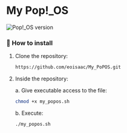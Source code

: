 # My Pop!_OS 

![Pop!_OS version](https://img.shields.io/badge/Pop!__OS-22.04-orange)

### 📁 How to install

1. Clone the repository:
	```bash
	https://github.com/eoisaac/My_PoPOS.git
	```
2. Inside the repository:

	a. Give executable access to the file:
	```bash
	chmod +x my_popos.sh
	```
	b. Execute:
	```bash
	./my_popos.sh
	```
